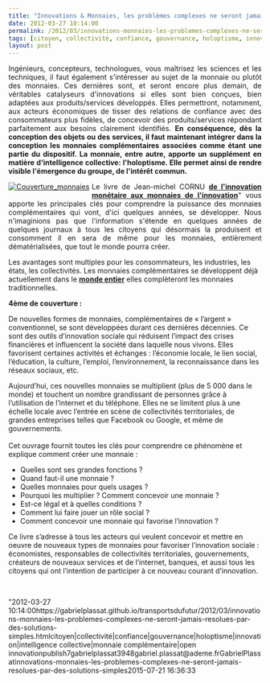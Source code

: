 ```yaml
---
title: "Innovations & Monnaies, les problèmes complexes ne seront jamais résolus par des solutions simples..."
date: 2012-03-27 10:14:00
permalink: /2012/03/innovations-monnaies-les-problemes-complexes-ne-seront-jamais-resolues-par-des-solutions-simples.html
tags: [citoyen, collectivité, confiance, gouvernance, holoptisme, innovation, intelligence collective, monnaie complémentaire, open innovation]
layout: post
---
```


<p style="text-align: justify">Ingénieurs, concepteurs, technologues, vous maîtrisez les sciences et les techniques, il faut également s'intéresser au sujet de la monnaie ou plutôt des monnaies. Ces dernières sont, et seront encore plus demain, de véritables catalyseurs d'innovations si elles sont bien conçues, bien adaptées aux produits/services développés. Elles permettront, notamment, aux acteurs économiques de tisser des relations de confiance avec des consommateurs plus fidèles, de concevoir des produits/services répondant parfaitement aux besoins clairement identifiés. <strong>En conséquence, dès la conception des objets ou des services, il faut maintenant intégrer dans la conception les monnaies complémentaires associées comme étant une partie du dispositif. La monnaie, entre autre, apporte un supplément en matière d'intelligence collective: l'holoptisme. Elle permet ainsi de rendre visible l'émergence du groupe, de l'intérêt commun.</strong> </p>  <!--more-->   <p style="text-align: justify"><a class="asset-img-link" href="https://gabrielplassat.github.io/transportsdufutur/wp-content/uploads/sites/6/old/6a0120a66d2ad4970b01676443928d970b-800wi.jpg" rel="lightbox" style="float: left"><img alt="Couverture_monnaies" class="asset  asset-image at-xid-6a0120a66d2ad4970b01676443928d970b" src="/wp-content/uploads/sites/6/old/6a0120a66d2ad4970b01676443928d970b-320wi.jpg" style="margin: 0px 5px 5px 0px" title="Couverture_monnaies" /></a>Le livre de Jean-michel CORNU <a href=""http://www.cornu.eu.org/news/de-l-innovation-monetaire-aux-monnaies-de-l-innovation"" target=""_blank""><strong>de l'innovation monétaire aux monnaies de l'innovation</strong></a>" vous apporte les principales clés pour comprendre la puissance des monnaies complémentaires qui vont, d'ici quelques années, se développer. Nous n'imaginions pas que l'information s'étende en quelques années de quelques journaux à tous les citoyens qui désormais la produisent et consomment il en sera de même pour les monnaies, entièrement dématérialisées, que tout le monde pourra créer.</p> <p style=""text-align: justify"">Les avantages sont multiples pour les consommateurs, les industries, les états, les collectivités. Les monnaies complémentaires se développent déjà actuellement dans le <a href=""http://monnaie-locale-complementaire.net/"" target=""_blank""><strong>monde entier</strong></a> elles complèteront les monnaies traditionnelles.</p> <p style=""text-align: justify""><span style=""text-decoration: underline""><strong>4ème de couverture : </strong></span></p> <p style=""text-align: justify"">De nouvelles formes de monnaies,  complémentaires de  « l’argent » conventionnel, se sont développées  durant ces dernières  décennies. Ce sont des outils d’innovation sociale qui réduisent  l’impact des  crises financières et influencent la société dans laquelle  nous vivons. Elles favorisent certaines activités et échanges :  l’économie locale,  le lien social, l’éducation, la culture, l’emploi,  l’environnement, la  reconnaissance dans les réseaux sociaux, etc.</p> <p style=""text-align: justify"">Aujourd’hui, ces nouvelles monnaies se multiplient (plus  de 5 000  dans le monde) et touchent un nombre grandissant de personnes  grâce à  l’utilisation de l’internet et du téléphone. Elles ne se  limitent plus à une échelle locale avec l’entrée en scène  de  collectivités territoriales, de grandes entreprises telles que  Facebook  ou Google, et même de gouvernements. <br /> <br /> Cet ouvrage fournit toutes les clés pour comprendre ce phénomène et explique comment créer une monnaie :</p> <ul style=""text-align: justify""> <li>Quelles sont ses grandes fonctions ?</li> <li>Quand faut-il une monnaie ?</li> <li>Quelles monnaies pour quels usages ?</li> <li>Pourquoi les multiplier ? Comment concevoir une monnaie ?</li> <li>Est-ce légal et à quelles conditions ?</li> <li>Comment lui faire jouer un rôle social ?</li> <li>Comment concevoir une monnaie qui favorise l’innovation ?</li> </ul> <p style=""text-align: justify"">Ce livre s’adresse à tous les acteurs qui veulent  concevoir et mettre  en oeuvre de nouveaux types de monnaies pour  favoriser l’innovation  sociale : économistes, responsables de  collectivités territoriales,  gouvernements, créateurs de nouveaux  services et de l’internet, banques,  et aussi tous les citoyens qui ont  l’intention de participer à ce  nouveau courant d’innovation.</p> <p style=""text-align: justify""> </p>"2012-03-27 10:14:00https://gabrielplassat.github.io/transportsdufutur/2012/03/innovations-monnaies-les-problemes-complexes-ne-seront-jamais-resolues-par-des-solutions-simples.htmlcitoyen|collectivité|confiance|gouvernance|holoptisme|innovation|intelligence collective|monnaie complémentaire|open innovationpublish7gabrielplassat3948gabriel.plassat@ademe.frGabrielPlassatinnovations-monnaies-les-problemes-complexes-ne-seront-jamais-resolues-par-des-solutions-simples2015-07-21 16:36:33
